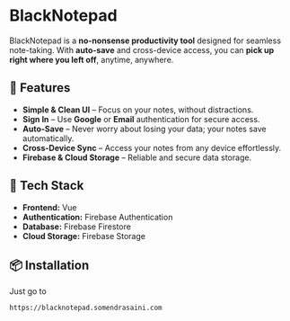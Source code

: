 # BlackNotepad

BlackNotepad is a **no-nonsense productivity tool** designed for seamless note-taking. With **auto-save** and cross-device access, you can **pick up right where you left off**, anytime, anywhere.

## 🚀 Features

- **Simple & Clean UI** – Focus on your notes, without distractions.
- **Sign In** – Use **Google** or **Email** authentication for secure access.
- **Auto-Save** – Never worry about losing your data; your notes save automatically.
- **Cross-Device Sync** – Access your notes from any device effortlessly.
- **Firebase & Cloud Storage** – Reliable and secure data storage.

## 🔧 Tech Stack

- **Frontend:** Vue
- **Authentication:** Firebase Authentication
- **Database:** Firebase Firestore
- **Cloud Storage:** Firebase Storage

## 📦 Installation

Just go to 
```
https://blacknotepad.somendrasaini.com
```
